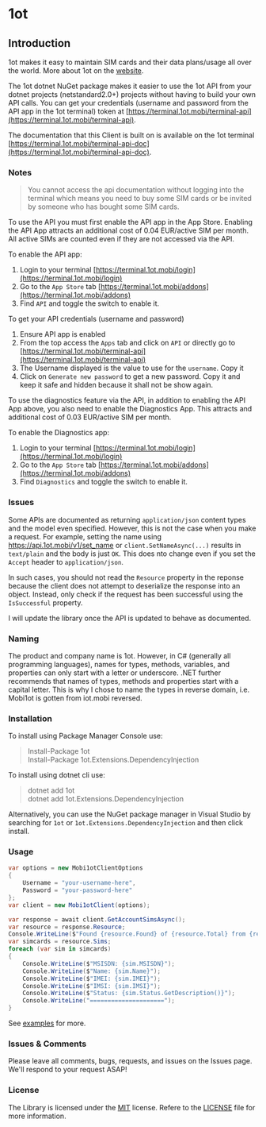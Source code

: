 # 1ot

## Introduction

1ot makes it easy to maintain SIM cards and their data plans/usage all over the world. More about 1ot on the [website](https://1ot.mobi).

The 1ot dotnet NuGet package makes it easier to use the 1ot API from your dotnet projects (netstandard2.0+) projects without having to build your own API calls. You can get your credentials (username and password from the API app in the 1ot terminal) token at [https://terminal.1ot.mobi/terminal-api](https://terminal.1ot.mobi/terminal-api).

The documentation that this Client is built on is available on the 1ot terminal [https://terminal.1ot.mobi/terminal-api-doc](https://terminal.1ot.mobi/terminal-api-doc).

### Notes

>You cannot access the api documentation without logging into the terminal which means you need to buy some SIM cards or be invited by someone who has bought some SIM cards.

To use the API you must first enable the API app in the App Store. Enabling the API App attracts an additional cost of 0.04 EUR/active SIM per month. All active SIMs are counted even if they are not accessed via the API.

To enable the API app:

1. Login to your terminal [https://terminal.1ot.mobi/login](https://terminal.1ot.mobi/login)
2. Go to the `App Store` tab [https://terminal.1ot.mobi/addons](https://terminal.1ot.mobi/addons)
3. Find `API` and toggle the switch to enable it.

To get your API credentials (username and password)

1. Ensure API app is enabled
2. From the top access the `Apps` tab and click on `API` or directly go to [https://terminal.1ot.mobi/terminal-api](https://terminal.1ot.mobi/terminal-api)
3. The Username displayed is the value to use for the `username`. Copy it
4. Click on `Generate new password` to get a new password. Copy it and keep it safe and hidden because it shall not be show again.

To use the diagnostics feature via the API, in addition to enabling the API App above, you also need to enable the Diagnostics App. This attracts and additional cost of 0.03 EUR/active SIM per month.

To enable the Diagnostics app:

1. Login to your terminal [https://terminal.1ot.mobi/login](https://terminal.1ot.mobi/login)
2. Go to the `App Store` tab [https://terminal.1ot.mobi/addons](https://terminal.1ot.mobi/addons)
3. Find `Diagnostics` and toggle the switch to enable it.

### Issues

Some APIs are documented as returning `application/json` content types and the model even specified. However, this is not the case when you make a request. For example, setting the name using https://api.1ot.mobi/v1/set_name or `client.SetNameAsync(...)` results in `text/plain` and the body is just `OK`. This does nto change even if you set the `Accept` header to `application/json`.

In such cases, you should not read the `Resource` property in the reponse because the client does not attempt to deserialize the response into an object. Instead, only check if the request has been successful using the `IsSuccessful` property.

I will update the  library once the API is updated to behave as documented.

### Naming

The product and company name is 1ot. However, in C# (generally all programming languages), names for types, methods, variables,  and properties can only start with a letter or underscore. .NET further recommends that names of types, methods and properties start with a capital letter. This is why I chose to name the types in reverse domain, i.e. Mobi1ot is gotten from iot.mobi reversed.

### Installation

To install using Package Manager Console use:
> Install-Package 1ot  
> Install-Package 1ot.Extensions.DependencyInjection

To install using dotnet cli use:
> dotnet add 1ot  
> dotnet add 1ot.Extensions.DependencyInjection

Alternatively, you can use the NuGet package manager in Visual Studio by searching for `1ot` or `1ot.Extensions.DependencyInjection` and then click install.

### Usage

```csharp
var options = new Mobi1otClientOptions
{
    Username = "your-username-here",
    Password = "your-password-here"
};
var client = new Mobi1otClient(options);

var response = await client.GetAccountSimsAsync();
var resource = response.Resource;
Console.WriteLine($"Found {resource.Found} of {resource.Total} from {resource.Offset} offset");
var simcards = resource.Sims;
foreach (var sim in simcards)
{
    Console.WriteLine($"MSISDN: {sim.MSISDN}");
    Console.WriteLine($"Name: {sim.Name}");
    Console.WriteLine($"IMEI: {sim.IMEI}");
    Console.WriteLine($"IMSI: {sim.IMSI}");
    Console.WriteLine($"Status: {sim.Status.GetDescription()}");
    Console.WriteLine("=====================");
}
```

See [examples](./examples/) for more.

### Issues &amp; Comments

Please leave all comments, bugs, requests, and issues on the Issues page. We'll respond to your request ASAP!

### License

The Library is licensed under the [MIT](http://www.opensource.org/licenses/mit-license.php "Read more about the MIT license form") license. Refere to the [LICENSE](./LICENSE.md) file for more information.
